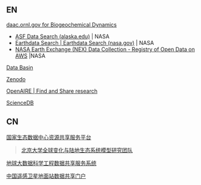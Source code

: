 
## EN

[daac.ornl.gov for Biogeochemical Dynamics](https://daac.ornl.gov/)

- [ASF Data Search (alaska.edu)](https://search.asf.alaska.edu/#/) | NASA
- [Earthdata Search | Earthdata Search (nasa.gov)](https://search.earthdata.nasa.gov/search) | NASA
- [NASA Earth Exchange (NEX) Data Collection - Registry of Open Data on AWS](https://registry.opendata.aws/nasanex/) |NASA

[Data Basin](https://databasin.org/)

[Zenodo](https://zenodo.org/)

[OpenAIRE | Find and Share research](https://explore.openaire.eu/)

[ScienceDB](https://www.scidb.cn/en)

## CN

[国家生态数据中心资源共享服务平台](https://www.nesdc.org.cn/)

> [北京大学全球变化与陆地生态系统模型研究团队](https://www.nesdc.org.cn/otherProject/index?menuId=team&projectId=1315)

[地球大数据科学工程数据共享服务系统](https://data.casearth.cn/)

[中国遥感卫星地面站数据共享门户](https://noda.ac.cn/rsgs/)